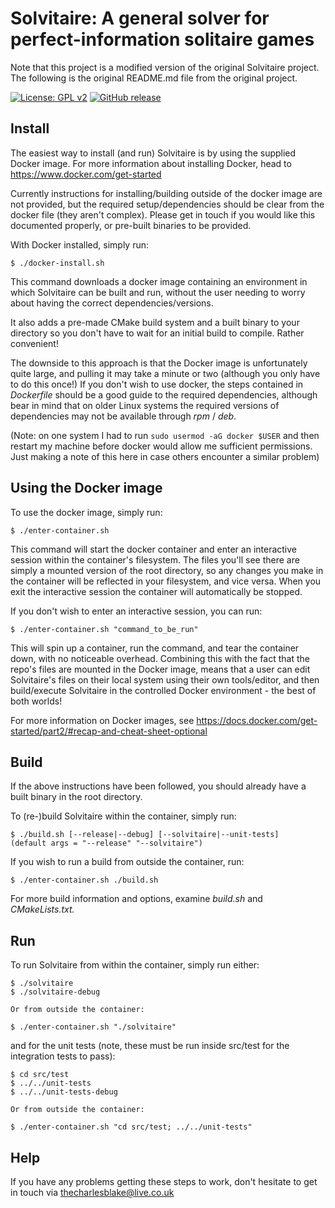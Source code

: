 # Solvitaire: A general solver for perfect-information solitaire games

Note that this project is a modified version of the original Solvitaire project.
The following is the original README.md file from the original project.

[![License: GPL v2](https://img.shields.io/badge/License-GPL%20v2-blue.svg)](https://www.gnu.org/licenses/old-licenses/gpl-2.0.en.html) [![GitHub release](https://d25lcipzij17d.cloudfront.net/badge.svg?id=gh&type=6&v=0.09)](https://github.com/thecharlesblake/Solvitaire/releases/tag/v0.09)

## Install

The easiest way to install (and run) Solvitaire is by using the supplied
Docker image. For more information about installing Docker, head to 
<https://www.docker.com/get-started>

Currently instructions for installing/building outside of the docker image are not
provided, but the required setup/dependencies should be clear from the docker file
(they aren't complex). Please get in touch if you would like this documented
properly, or pre-built binaries to be provided.

With Docker installed, simply run:

```
$ ./docker-install.sh
```

This command downloads a docker image containing an environment in which
Solvitaire can be built and run, without the user needing to worry about having
the correct dependencies/versions.

It also adds a pre-made CMake build system and a built binary to your directory
so you don't have to wait for an initial build to compile. Rather convenient!

The downside to this approach is that the Docker image is unfortunately quite
large, and pulling it may take a minute or two (although you only have to do
this once!) If you don't wish to use docker, the steps contained in
_Dockerfile_ should be a good guide to the required dependencies, although bear
in mind that on older Linux systems the required versions of dependencies may
not be available through _rpm_ / _deb_.

(Note: on one system I had to run `sudo usermod -aG docker $USER`
and then restart my machine before docker would allow me sufficient
permissions. Just making a note of this here in case others encounter a similar
problem)

## Using the Docker image

To use the docker image, simply run:

```
$ ./enter-container.sh
```

This command will start the docker container and enter an interactive session
within the container's filesystem. The files you'll see there are simply a
mounted version of the root directory, so any changes you make in the
container will be reflected in your filesystem, and vice versa. When
you exit the interactive session the container will automatically be stopped.

If you don't wish to enter an interactive session, you can run:

```
$ ./enter-container.sh "command_to_be_run"
```

This will spin up a container, run the command, and tear the container down,
with no noticeable overhead. Combining this with the fact that the repo's
files are mounted in the Docker image, means that a user can edit
Solvitaire's files on their local system using their own tools/editor, and
then build/execute Solvitaire in the controlled Docker environment - the
best of both worlds!

For more information on Docker images, see
<https://docs.docker.com/get-started/part2/#recap-and-cheat-sheet-optional>

## Build

If the above instructions have been followed, you should already have a
built binary in the root directory. 

To (re-)build Solvitaire within the container, simply run:

```
$ ./build.sh [--release|--debug] [--solvitaire|--unit-tests]
(default args = "--release" "--solvitaire")
```

If you wish to run a build from outside the container, run:

```
$ ./enter-container.sh ./build.sh
```

For more build information and options, examine _build.sh_ and
_CMakeLists.txt._

## Run

To run Solvitaire from within the container, simply run either:

```
$ ./solvitaire
$ ./solvitaire-debug

Or from outside the container:

$ ./enter-container.sh "./solvitaire"
```

and for the unit tests (note, these must be
run inside src/test for the integration tests to pass):

```
$ cd src/test
$ ../../unit-tests
$ ../../unit-tests-debug

Or from outside the container:

$ ./enter-container.sh "cd src/test; ../../unit-tests"
```

## Help

If you have any problems getting these steps to work, don't hesitate to get in
touch via <thecharlesblake@live.co.uk>


